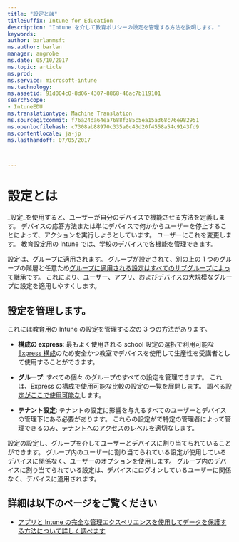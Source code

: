 ```yaml
---
title: "設定とは"
titleSuffix: Intune for Education
description: "Intune を介して教育ポリシーの設定を管理する方法を説明します。"
keywords: 
author: barlanmsft
ms.author: barlan
manager: angrobe
ms.date: 05/10/2017
ms.topic: article
ms.prod: 
ms.service: microsoft-intune
ms.technology: 
ms.assetid: 91d004c0-8d06-4307-8868-46ac7b119101
searchScope:
- IntuneEDU
ms.translationtype: Machine Translation
ms.sourcegitcommit: f76a24da64ea7688f385c5ea15a368c76e982951
ms.openlocfilehash: c7308ab88970c335a0c43d20f4558a54c9143fd9
ms.contentlocale: ja-jp
ms.lasthandoff: 07/05/2017



---
```


# <a name="what-are-settings"></a>設定とは

_設定_を使用すると、ユーザーが自分のデバイスで機能させる方法を定義します。 デバイスの応答方法または単にデバイスで何かからユーザーを停止することによって、アクションを実行しようとしています。 ユーザーにこれを変更します。 教育設定用の Intune では、学校のデバイスで各機能を管理できます。

設定は、グループに適用されます。 グループが設定されて、別の上の 1 つのグループの階層と任意ため[グループに適用される設定はすべてのサブグループによって継承](settings-inheritance.md)です。 これにより、ユーザー、アプリ、およびデバイスの大規模なグループに設定を適用しやすくします。

## <a name="manage-settings"></a>設定を管理します。

これには教育用の Intune の設定を管理する次の 3 つの方法があります。

* __構成の express__: 最もよく使用される school 設定の選択で利用可能な[Express 構成](how-do-i-manage-settings.md#manage-settings-with-express-configuration)のため安全かつ教室でデバイスを使用して生産性を受講者として使用することができます。

* __グループ__: すべての個々 のグループのすべての設定を管理できます。 これは、Express の構成で使用可能な比較の設定の一覧を展開します。 調べる[設定がここで使用可能な](available-settings.md)します。

* __テナント設定__: テナントの設定に影響を与えるすべてのユーザーとデバイスの管理下にある必要があります。 これらの設定がで特定の管理者によって管理できるのみ、[テナントへのアクセスのレベルを適切な](what-are-tenants.md)します。

設定の設定し、グループを介してユーザーとデバイスに割り当てられていることができます。 グループ内のユーザーに割り当てられている設定が使用しているデバイスに関係なく、ユーザーのオプションを使用します。 グループ内のデバイスに割り当てられている設定は、デバイスにログオンしているユーザーに関係なく、デバイスに適用されます。

## <a name="find-out-more"></a>詳細は以下のページをご覧ください

- [アプリと Intune の完全な管理エクスペリエンスを使用してデータを保護する方法について詳しく調べます](https://docs.microsoft.com/intune/deploy-use/protect-apps-and-data-with-microsoft-intune)

